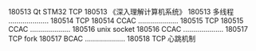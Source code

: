 180513  Qt STM32 TCP
180513  《深入理解计算机系统》
180513  多线程
....................
180514  TCP
180514  CCAC
....................
180515  TCP
180515  CCAC
....................
180516  unix socket
180516  CCAC
....................
180517  TCP fork
180517  BCAC
....................
180518  TCP 心跳机制
